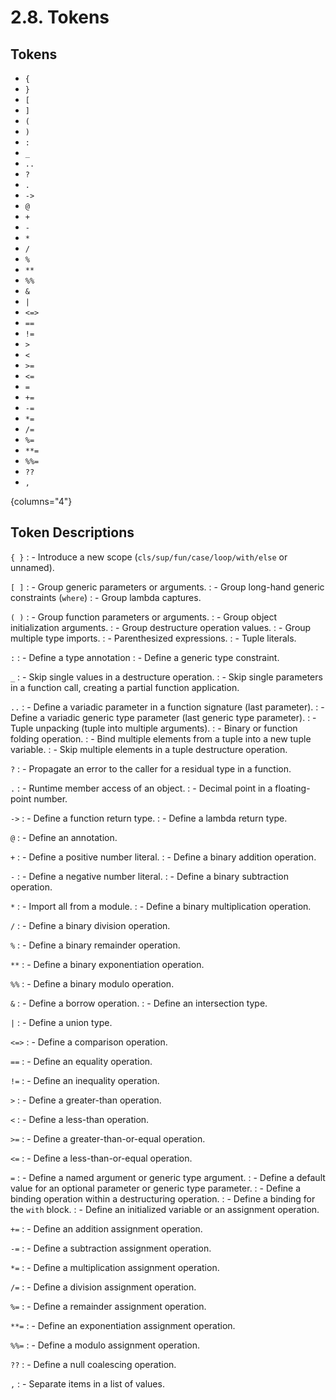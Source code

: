# 2.8. Tokens

<primary-label ref="header-label"/>

<secondary-label ref="doc-wip"/>

<secondary-label ref="doc-subj-update"/>

## Tokens

- `{`
- `}`
- `[`
- `]`
- `(`
- `)`
- `:`
- `_`
- `..`
- `?`
- `.`
- `->`
- `@`
- `+`
- `-`
- `*`
- `/`
- `%`
- `**`
- `%%`
- `&`
- `|`
- `<=>`
- `==`
- `!=`
- `>`
- `<`
- `>=`
- `<=`
- `=`
- `+=`
- `-=`
- `*=`
- `/=`
- `%=`
- `**=`
- `%%=`
- `??`
- `,`

{columns="4"}

## Token Descriptions

`{ }`
: - Introduce a new scope (`cls/sup/fun/case/loop/with/else` or unnamed).

`[ ]`
: - Group generic parameters or arguments.
: - Group long-hand generic constraints (`where`)
: - Group lambda captures.

`( )`
: - Group function parameters or arguments.
: - Group object initialization arguments.
: - Group destructure operation values.
: - Group multiple type imports.
: - Parenthesized expressions.
: - Tuple literals.

`:`
: - Define a type annotation
: - Define a generic type constraint.

`_`
: - Skip single values in a destructure operation.
: - Skip single parameters in a function call, creating a partial function application.

`..`
: - Define a variadic parameter in a function signature (last parameter).
: - Define a variadic generic type parameter (last generic type parameter).
: - Tuple unpacking (tuple into multiple arguments).
: - Binary or function folding operation.
: - Bind multiple elements from a tuple into a new tuple variable.
: - Skip multiple elements in a tuple destructure operation.

`?`
: - Propagate an error to the caller for a residual type in a function.

`.`
: - Runtime member access of an object.
: - Decimal point in a floating-point number.

`->`
: - Define a function return type.
: - Define a lambda return type.

`@`
: - Define an annotation.

`+`
: - Define a positive number literal.
: - Define a binary addition operation.

`-`
: - Define a negative number literal.
: - Define a binary subtraction operation.

`*`
: - Import all from a module.
: - Define a binary multiplication operation.

`/`
: - Define a binary division operation.

`%`
: - Define a binary remainder operation.

`**`
: - Define a binary exponentiation operation.

`%%`
: - Define a binary modulo operation.

`&`
: - Define a borrow operation.
: - Define an intersection type.

`|`
: - Define a union type.

`<=>`
: - Define a comparison operation.

`==`
: - Define an equality operation.

`!=`
: - Define an inequality operation.

`>`
: - Define a greater-than operation.

`<`
: - Define a less-than operation.

`>=`
: - Define a greater-than-or-equal operation.

`<=`
: - Define a less-than-or-equal operation.

`=`
: - Define a named argument or generic type argument.
: - Define a default value for an optional parameter or generic type parameter.
: - Define a binding operation within a destructuring operation.
: - Define a binding for the `with` block.
: - Define an initialized variable or an assignment operation.

`+=`
: - Define an addition assignment operation.

`-=`
: - Define a subtraction assignment operation.

`*=`
: - Define a multiplication assignment operation.

`/=`
: - Define a division assignment operation.

`%=`
: - Define a remainder assignment operation.

`**=`
: - Define an exponentiation assignment operation.

`%%=`
: - Define a modulo assignment operation.

`??`
: - Define a null coalescing operation.

`,`
: - Separate items in a list of values.
